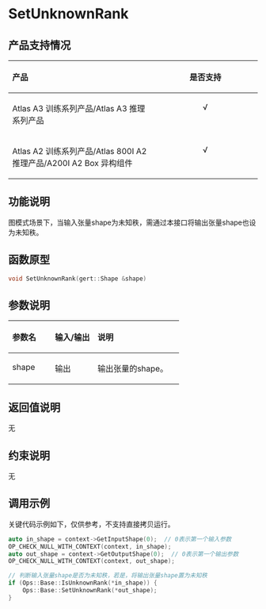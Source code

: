 # SetUnknownRank<a name="ZH-CN_TOPIC_0000002483335649"></a>

## 产品支持情况<a name="section8178181118225"></a>

<a name="table38301303189"></a>
<table><thead align="left"><tr id="row20831180131817"><th class="cellrowborder" valign="top" width="57.99999999999999%" id="mcps1.1.3.1.1"><p id="p1883113061818"><a name="p1883113061818"></a><a name="p1883113061818"></a><span id="ph20833205312295"><a name="ph20833205312295"></a><a name="ph20833205312295"></a>产品</span></p>
</th>
<th class="cellrowborder" align="center" valign="top" width="42%" id="mcps1.1.3.1.2"><p id="p783113012187"><a name="p783113012187"></a><a name="p783113012187"></a>是否支持</p>
</th>
</tr>
</thead>
<tbody><tr id="row220181016240"><td class="cellrowborder" valign="top" width="57.99999999999999%" headers="mcps1.1.3.1.1 "><p id="p48327011813"><a name="p48327011813"></a><a name="p48327011813"></a><span id="ph583230201815"><a name="ph583230201815"></a><a name="ph583230201815"></a><term id="zh-cn_topic_0000001312391781_term1253731311225"><a name="zh-cn_topic_0000001312391781_term1253731311225"></a><a name="zh-cn_topic_0000001312391781_term1253731311225"></a>Atlas A3 训练系列产品</term>/<term id="zh-cn_topic_0000001312391781_term12835255145414"><a name="zh-cn_topic_0000001312391781_term12835255145414"></a><a name="zh-cn_topic_0000001312391781_term12835255145414"></a>Atlas A3 推理系列产品</term></span></p>
</td>
<td class="cellrowborder" align="center" valign="top" width="42%" headers="mcps1.1.3.1.2 "><p id="p7948163910184"><a name="p7948163910184"></a><a name="p7948163910184"></a>√</p>
</td>
</tr>
<tr id="row173226882415"><td class="cellrowborder" valign="top" width="57.99999999999999%" headers="mcps1.1.3.1.1 "><p id="p14832120181815"><a name="p14832120181815"></a><a name="p14832120181815"></a><span id="ph1483216010188"><a name="ph1483216010188"></a><a name="ph1483216010188"></a><term id="zh-cn_topic_0000001312391781_term11962195213215"><a name="zh-cn_topic_0000001312391781_term11962195213215"></a><a name="zh-cn_topic_0000001312391781_term11962195213215"></a>Atlas A2 训练系列产品</term>/<term id="zh-cn_topic_0000001312391781_term1551319498507"><a name="zh-cn_topic_0000001312391781_term1551319498507"></a><a name="zh-cn_topic_0000001312391781_term1551319498507"></a>Atlas 800I A2 推理产品</term>/A200I A2 Box 异构组件</span></p>
</td>
<td class="cellrowborder" align="center" valign="top" width="42%" headers="mcps1.1.3.1.2 "><p id="p19948143911820"><a name="p19948143911820"></a><a name="p19948143911820"></a>√</p>
</td>
</tr>
</tbody>
</table>

## 功能说明<a name="section36583473819"></a>

图模式场景下，当输入张量shape为未知秩，需通过本接口将输出张量shape也设为未知秩。

## 函数原型<a name="section13230182415108"></a>

```Cpp
void SetUnknownRank(gert::Shape &shape)
```

## 参数说明<a name="section75395119104"></a>

<a name="zh-cn_topic_0122830089_table438764393513"></a>
<table><thead align="left"><tr id="zh-cn_topic_0122830089_row53871743113510"><th class="cellrowborder" valign="top" width="24.98%" id="mcps1.1.4.1.1"><p id="zh-cn_topic_0122830089_p1438834363520"><a name="zh-cn_topic_0122830089_p1438834363520"></a><a name="zh-cn_topic_0122830089_p1438834363520"></a>参数名</p>
</th>
<th class="cellrowborder" valign="top" width="24.990000000000002%" id="mcps1.1.4.1.2"><p id="p1769255516412"><a name="p1769255516412"></a><a name="p1769255516412"></a>输入/输出</p>
</th>
<th class="cellrowborder" valign="top" width="50.029999999999994%" id="mcps1.1.4.1.3"><p id="zh-cn_topic_0122830089_p173881843143514"><a name="zh-cn_topic_0122830089_p173881843143514"></a><a name="zh-cn_topic_0122830089_p173881843143514"></a>说明</p>
</th>
</tr>
</thead>
<tbody><tr id="zh-cn_topic_0122830089_row2038874343514"><td class="cellrowborder" valign="top" width="24.98%" headers="mcps1.1.4.1.1 "><p id="p1979812044010"><a name="p1979812044010"></a><a name="p1979812044010"></a>shape</p>
</td>
<td class="cellrowborder" valign="top" width="24.990000000000002%" headers="mcps1.1.4.1.2 "><p id="p1410411283156"><a name="p1410411283156"></a><a name="p1410411283156"></a>输出</p>
</td>
<td class="cellrowborder" valign="top" width="50.029999999999994%" headers="mcps1.1.4.1.3 "><p id="li1722319319715p0"><a name="li1722319319715p0"></a><a name="li1722319319715p0"></a>输出张量的shape。</p>
</td>
</tr>
</tbody>
</table>

## 返回值说明<a name="section25791320141317"></a>

无

## 约束说明<a name="section186749179365"></a>

无

## 调用示例<a name="section423216448015"></a>

关键代码示例如下，仅供参考，不支持直接拷贝运行。

```Cpp
auto in_shape = context->GetInputShape(0);  // 0表示第一个输入参数
OP_CHECK_NULL_WITH_CONTEXT(context, in_shape);
auto out_shape = context->GetOutputShape(0);  // 0表示第一个输出参数
OP_CHECK_NULL_WITH_CONTEXT(context, out_shape);

// 判断输入张量shape是否为未知秩，若是，将输出张量shape置为未知秩
if (Ops::Base::IsUnknownRank(*in_shape)) {
    Ops::Base::SetUnknownRank(*out_shape);
}
```

